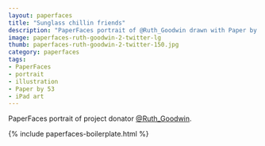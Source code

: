 ```yaml
---
layout: paperfaces
title: "Sunglass chillin friends"
description: "PaperFaces portrait of @Ruth_Goodwin drawn with Paper by 53 on an iPad."
image: paperfaces-ruth-goodwin-2-twitter-lg
thumb: paperfaces-ruth-goodwin-2-twitter-150.jpg
category: paperfaces
tags: 
- PaperFaces
- portrait
- illustration
- Paper by 53
- iPad art
---
```


PaperFaces portrait of project donator [@Ruth_Goodwin](http://twitter.com/Ruth_Goodwin).

{% include paperfaces-boilerplate.html %}